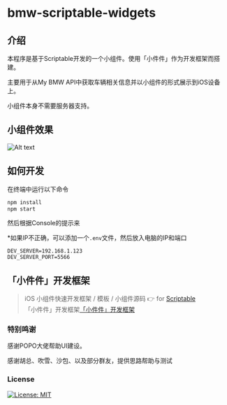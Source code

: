 # bmw-scriptable-widgets

## 介绍
本程序是基于Scriptable开发的一个小组件。使用「小件件」作为开发框架而搭建。

主要用于从My BMW API中获取车辆相关信息并以小组件的形式展示到iOS设备上。

小组件本身不需要服务器支持。

## 小组件效果
![Alt text](/screenshots/example_1.PNG?raw=true "使用案例")

## 如何开发
在终端中运行以下命令
```bash
npm install
npm start
```
然后根据Console的提示来

*如果IP不正确，可以添加一个`.env`文件，然后放入电脑的IP和端口
```
DEV_SERVER=192.168.1.123
DEV_SERVER_PORT=5566
```

## 「小件件」开发框架
> iOS 小组件快速开发框架 / 模板 / 小组件源码  👉 for [Scriptable](https://scriptable.app)    
> 「小件件」开发框架[「小件件」开发框架](https://github.com/im3x/Scriptables)


### 特别鸣谢
感谢POPO大佬帮助UI建设。

感谢胡总、吹雪、沙包、以及部分群友，提供思路帮助与测试

### License
[![License: MIT](https://img.shields.io/badge/License-MIT-yellow.svg)](./LICENSE)